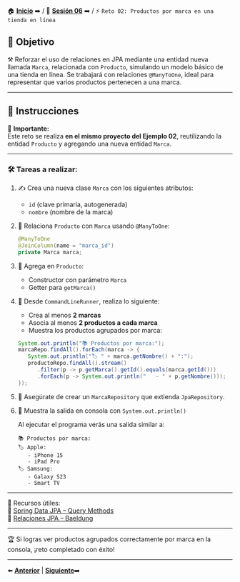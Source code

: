 🏠 [**Inicio**](../../Readme.md) ➡️ / 📖 [**Sesión 06**](../Readme.md) ➡️ / ⚡ `Reto 02: Productos por marca en una tienda en línea`

## 🎯 Objetivo

⚒️ Reforzar el uso de relaciones en JPA mediante una entidad nueva llamada `Marca`, relacionada con `Producto`, simulando un modelo básico de una tienda en línea. Se trabajará con relaciones `@ManyToOne`, ideal para representar que varios productos pertenecen a una marca.

---

## 📝 Instrucciones

📌 **Importante:**  
Este reto se realiza **en el mismo proyecto del Ejemplo 02**, reutilizando la entidad `Producto` y agregando una nueva entidad `Marca`.

---

### 🛠️ Tareas a realizar:

1. ✍️ Crea una nueva clase `Marca` con los siguientes atributos:
   - `id` (clave primaria, autogenerada)
   - `nombre` (nombre de la marca)

2. 🔁 Relaciona `Producto` con `Marca` usando `@ManyToOne`:

    ```java
    @ManyToOne
    @JoinColumn(name = "marca_id")
    private Marca marca;
    ```

3. 🔄 Agrega en `Producto`:
   - Constructor con parámetro `Marca`
   - Getter para `getMarca()`

4. 🧪 Desde `CommandLineRunner`, realiza lo siguiente:
   - Crea al menos **2 marcas**
   - Asocia al menos **2 productos a cada marca**
   - Muestra los productos agrupados por marca:

   ```java
   System.out.println("📚 Productos por marca:");
   marcaRepo.findAll().forEach(marca -> {
      System.out.println("🏷️ " + marca.getNombre() + ":");
      productoRepo.findAll().stream()
         .filter(p -> p.getMarca().getId().equals(marca.getId()))
         .forEach(p -> System.out.println("   - " + p.getNombre()));
   });
   ```

5. 🧾 Asegúrate de crear un `MarcaRepository` que extienda `JpaRepository`.

6. 🧾 Muestra la salida en consola con `System.out.println()`


   Al ejecutar el programa verás una salida similar a:

   ```
   📚 Productos por marca:
   🏷️ Apple:
      - iPhone 15
      - iPad Pro
   🏷️ Samsung:
      - Galaxy S23
      - Smart TV
   ```

---

📘 Recursos útiles:  
🔗 [Spring Data JPA – Query Methods](https://docs.spring.io/spring-data/jpa/docs/current/reference/html/#repositories.query-methods)  
🔗 [Relaciones JPA – Baeldung](https://www.baeldung.com/jpa-joincolumn-vs-mappedby)

---

🏆 Si logras ver productos agrupados correctamente por marca en la consola, ¡reto completado con éxito!

---

⬅️ [**Anterior**](../Ejemplo-02/Readme.md) | [**Siguiente**](../Ejemplo-03/Readme.md)➡️  
